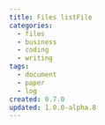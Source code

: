 ```yaml
---
title: Files listFile
categories:
  - files
  - business
  - coding
  - writing
tags:
  - document
  - paper
  - log
created: 0.7.0
updated: 1.0.0-alpha.8
---
```

